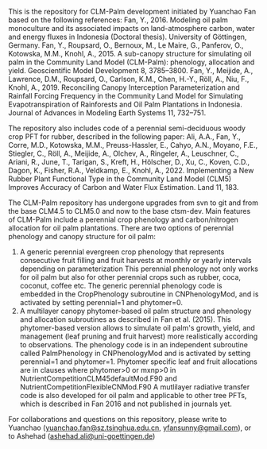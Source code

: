 This is the repository for CLM-Palm development initiated by Yuanchao Fan based on the following references:
Fan, Y., 2016. Modeling oil palm monoculture and its associated impacts on land-atmosphere carbon, water and energy fluxes in Indonesia (Doctoral thesis). University of Göttingen, Germany.
Fan, Y., Roupsard, O., Bernoux, M., Le Maire, G., Panferov, O., Kotowska, M.M., Knohl, A., 2015. A sub-canopy structure for simulating oil palm in the Community Land Model (CLM-Palm): phenology, allocation and yield. Geoscientific Model Development 8, 3785–3800.
Fan, Y., Meijide, A., Lawrence, D.M., Roupsard, O., Carlson, K.M., Chen, H.-Y., Röll, A., Niu, F., Knohl, A., 2019. Reconciling Canopy Interception Parameterization and Rainfall Forcing Frequency in the Community Land Model for Simulating Evapotranspiration of Rainforests and Oil Palm Plantations in Indonesia. Journal of Advances in Modeling Earth Systems 11, 732–751.

The repository also includes code of a perennial semi-deciduous woody crop PFT for rubber, described in the following paper:
Ali, A.A., Fan, Y., Corre, M.D., Kotowska, M.M., Preuss-Hassler, E., Cahyo, A.N., Moyano, F.E., Stiegler, C., Röll, A., Meijide, A., Olchev, A., Ringeler, A., Leuschner, C., Ariani, R., June, T., Tarigan, S., Kreft, H., Hölscher, D., Xu, C., Koven, C.D., Dagon, K., Fisher, R.A., Veldkamp, E., Knohl, A., 2022. Implementing a New Rubber Plant Functional Type in the Community Land Model (CLM5) Improves Accuracy of Carbon and Water Flux Estimation. Land 11, 183.


The CLM-Palm repository has undergone upgrades from svn to git and from the base CLM4.5 to CLM5.0 and now to the base ctsm-dev. 
Main features of CLM-Palm include a perennial crop phenology and carbon/nitrogen allocation for oil palm plantations. 
There are two options of perennial phenology and canopy structure for oil palm:
1) A generic perennial evergreen crop phenology that represents consecutive fruit filling and fruit harvests at monthly or yearly intervals depending on parameterization
   This perennial phenology not only works for oil palm but also for other perennial crops such as rubber, coca, coconut, coffee etc. 
   The generic perennial phenology code is embedded in the CropPhenology subroutine in CNPhenologyMod, and is activated by setting perennial=1 and phytomer=0.
2) A multilayer canopy phytomer-based oil palm structure and phenology and allocation subroutines as described in Fan et al. (2015). 
   This phytomer-based version allows to simulate oil palm's growth, yield, and management (leaf pruning and fruit harvest) more realistically according to observations.
   The phenology code is in an independent subroutine called PalmPhenology in CNPhenologyMod and is activated by setting perennial=1 and phytomer=1. 
   Phytomer specific leaf and fruit allocations are in clauses where phytomer>0 or mxnp>0 in NutrientCompetitionCLM45defaultMod.F90 and NutrientCompetitionFlexibleCNMod.F90
   A mutlilayer radiative transfer code is also developed for oil palm and applicable to other tree PFTs, which is described in Fan 2016 and not published in journals yet.
   
For collaborations and questions on this repository, please write to Yuanchao (yuanchao.fan@sz.tsinghua.edu.cn, yfansunny@gmail.com), or to Ashehad (ashehad.ali@uni-goettingen.de)
